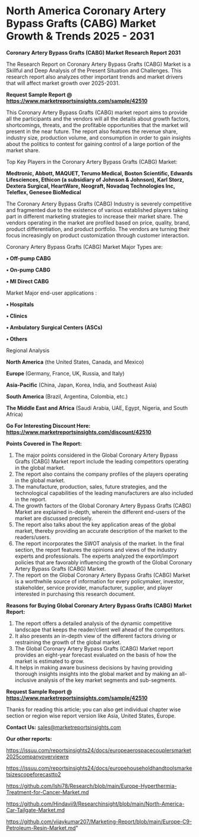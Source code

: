 # North America Coronary Artery Bypass Grafts (CABG) Market Growth & Trends 2025 - 2031

<strong>Coronary Artery Bypass Grafts (CABG) Market Research Report 2031</strong>

The Research Report on Coronary Artery Bypass Grafts (CABG) Market is a Skillful and Deep Analysis of the Present Situation and Challenges. This research report also analyzes other important trends and market drivers that will affect market growth over 2025-2031.

<strong>Request Sample Report @ <a href=https://www.marketreportsinsights.com/sample/42510>https://www.marketreportsinsights.com/sample/42510</a></strong>

This Coronary Artery Bypass Grafts (CABG) market report aims to provide all the participants and the vendors will all the details about growth factors, shortcomings, threats, and the profitable opportunities that the market will present in the near future. The report also features the revenue share, industry size, production volume, and consumption in order to gain insights about the politics to contest for gaining control of a large portion of the market share.

Top Key Players in the Coronary Artery Bypass Grafts (CABG) Market:

<strong>Medtronic, Abbott, MAQUET, Terumo Medical, Boston Scientific, Edwards Lifesciences, Ethicon (a subsidiary of Johnson & Johnson), Karl Storz, Dextera Surgical, HeartWare, Neograft, Novadaq Technologies Inc, Teleflex, Genesee BioMedical</strong>

The Coronary Artery Bypass Grafts (CABG) Industry is severely competitive and fragmented due to the existence of various established players taking part in different marketing strategies to increase their market share. The vendors operating in the market are profiled based on price, quality, brand, product differentiation, and product portfolio. The vendors are turning their focus increasingly on product customization through customer interaction.

Coronary Artery Bypass Grafts (CABG) Market Major Types are:

<strong>•  Off-pump CABG

•  On-pump CABG

•  MI Direct CABG</strong>

Market Major end-user applications :

<strong>•  Hospitals

•  Clinics

•  Ambulatory Surgical Centers (ASCs)

•  Others</strong>

Regional Analysis

</u><strong><b>North America</b></strong> (the United States, Canada, and Mexico)

<strong><b>Europe </b></strong>(Germany, France, UK, Russia, and Italy)

<strong><b>Asia-Pacific</b></strong> (China, Japan, Korea, India, and Southeast Asia)

<strong><b>South America</b></strong> (Brazil, Argentina, Colombia, etc.)

<strong><b>The Middle East and Africa</b></strong> (Saudi Arabia, UAE, Egypt, Nigeria, and South Africa)

<strong>Go For Interesting Discount Here: <a href=https://www.marketreportsinsights.com/discount/42510>https://www.marketreportsinsights.com/discount/42510</a></strong>

<strong>Points Covered in The Report:</strong>
<ol>
  <li>The major points considered in the Global Coronary Artery Bypass Grafts (CABG) Market report include the leading competitors operating in the global market.</li>
  <li>The report also contains the company profiles of the players operating in the global market.</li>
  <li>The manufacture, production, sales, future strategies, and the technological capabilities of the leading manufacturers are also included in the report.</li>
  <li>The growth factors of the Global Coronary Artery Bypass Grafts (CABG) Market are explained in-depth, wherein the different end-users of the market are discussed precisely.</li>
  <li>The report also talks about the key application areas of the global market, thereby providing an accurate description of the market to the readers/users.</li>
  <li>The report incorporates the SWOT analysis of the market. In the final section, the report features the opinions and views of the industry experts and professionals. The experts analyzed the export/import policies that are favorably influencing the growth of the Global Coronary Artery Bypass Grafts (CABG) Market.</li>
  <li>The report on the Global Coronary Artery Bypass Grafts (CABG) Market is a worthwhile source of information for every policymaker, investor, stakeholder, service provider, manufacturer, supplier, and player interested in purchasing this research document.</li>
</ol>
<strong>Reasons for Buying Global Coronary Artery Bypass Grafts (CABG) Market Report:</strong>

<ol>
  <li>The report offers a detailed analysis of the dynamic competitive landscape that keeps the reader/client well ahead of the competitors.</li>
  <li>It also presents an in-depth view of the different factors driving or restraining the growth of the global market.</li>
  <li>The Global Coronary Artery Bypass Grafts (CABG) Market report provides an eight-year forecast evaluated on the basis of how the market is estimated to grow.</li>
  <li>It helps in making aware business decisions by having providing thorough insights insights into the global market and by making an all-inclusive analysis of the key market segments and sub-segments.</li>
</ol>
<strong>Request Sample Report @ <a href=https://www.marketreportsinsights.com/sample/42510>https://www.marketreportsinsights.com/sample/42510</a></strong>


Thanks for reading this article; you can also get individual chapter wise section or region wise report version like Asia, United States, Europe.

<strong>Contact Us:</strong>
sales@marketreportsinsights.com

<strong>Our other reports:</strong>

<a href=https://issuu.com/reportsinsights24/docs/europeaerospacecouplersmarket2025companyoverviewre>https://issuu.com/reportsinsights24/docs/europeaerospacecouplersmarket2025companyoverviewre</a>

<a href=https://issuu.com/reportsinsights24/docs/europehouseholdhandtoolsmarketsizescopeforecastto2>https://issuu.com/reportsinsights24/docs/europehouseholdhandtoolsmarketsizescopeforecastto2</a>

<a href=https://github.com/Ishi78/Research/blob/main/Europe-Hyperthermia-Treatment-for-Cancer-Market.md>https://github.com/Ishi78/Research/blob/main/Europe-Hyperthermia-Treatment-for-Cancer-Market.md</a>

<a href=https://github.com/Hindavii9/Researchinsight/blob/main/North-America-Car-Tailgate-Market.md>https://github.com/Hindavii9/Researchinsight/blob/main/North-America-Car-Tailgate-Market.md</a>

<a href=https://github.com/vijaykumar207/Marketing-Report/blob/main/Europe-C9-Petroleum-Resin-Market.md>https://github.com/vijaykumar207/Marketing-Report/blob/main/Europe-C9-Petroleum-Resin-Market.md</a>"
